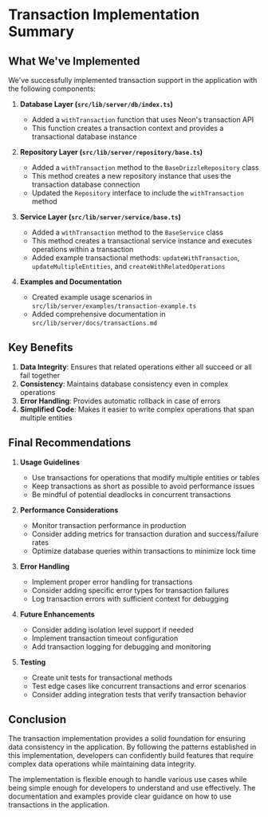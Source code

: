 # Transaction Implementation Summary

## What We've Implemented

We've successfully implemented transaction support in the application with the following components:

1. **Database Layer (`src/lib/server/db/index.ts`)**
   - Added a `withTransaction` function that uses Neon's transaction API
   - This function creates a transaction context and provides a transactional database instance

2. **Repository Layer (`src/lib/server/repository/base.ts`)**
   - Added a `withTransaction` method to the `BaseDrizzleRepository` class
   - This method creates a new repository instance that uses the transaction database connection
   - Updated the `Repository` interface to include the `withTransaction` method

3. **Service Layer (`src/lib/server/service/base.ts`)**
   - Added a `withTransaction` method to the `BaseService` class
   - This method creates a transactional service instance and executes operations within a transaction
   - Added example transactional methods: `updateWithTransaction`, `updateMultipleEntities`, and `createWithRelatedOperations`

4. **Examples and Documentation**
   - Created example usage scenarios in `src/lib/server/examples/transaction-example.ts`
   - Added comprehensive documentation in `src/lib/server/docs/transactions.md`

## Key Benefits

1. **Data Integrity**: Ensures that related operations either all succeed or all fail together
2. **Consistency**: Maintains database consistency even in complex operations
3. **Error Handling**: Provides automatic rollback in case of errors
4. **Simplified Code**: Makes it easier to write complex operations that span multiple entities

## Final Recommendations

1. **Usage Guidelines**
   - Use transactions for operations that modify multiple entities or tables
   - Keep transactions as short as possible to avoid performance issues
   - Be mindful of potential deadlocks in concurrent transactions

2. **Performance Considerations**
   - Monitor transaction performance in production
   - Consider adding metrics for transaction duration and success/failure rates
   - Optimize database queries within transactions to minimize lock time

3. **Error Handling**
   - Implement proper error handling for transactions
   - Consider adding specific error types for transaction failures
   - Log transaction errors with sufficient context for debugging

4. **Future Enhancements**
   - Consider adding isolation level support if needed
   - Implement transaction timeout configuration
   - Add transaction logging for debugging and monitoring

5. **Testing**
   - Create unit tests for transactional methods
   - Test edge cases like concurrent transactions and error scenarios
   - Consider adding integration tests that verify transaction behavior

## Conclusion

The transaction implementation provides a solid foundation for ensuring data consistency in the application. By following the patterns established in this implementation, developers can confidently build features that require complex data operations while maintaining data integrity.

The implementation is flexible enough to handle various use cases while being simple enough for developers to understand and use effectively. The documentation and examples provide clear guidance on how to use transactions in the application.
